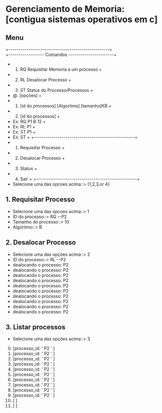 # Gerenciamento de Memoria: [contigua sistemas operativos em c]

## Menu

+---------------------------------------------------+<br>
+------------------ Comandos -----------------------+<br>

- 1. RQ Requisitar Memoria a um processo +<br>
- 2. RL Desalocar Processo +<br>
- 3. ST Status do Processo/Processos +<br>
- @. [opções] +
- 1.  [id do processos] [Algoritmo] [tamanho]KB +
- 2.  [id do processos] +
- Ex: RQ P1 B 12 +
- Ex: RL P1 +
- Ex: ST P1 +
- Ex: ST +
  +---------------------------------------------------+<br>
- 1.  Requisitar Processo +
- 2.  Desalocar Processo +
- 3.  Status +
- 4.  Sair +
      +---------------------------------------------------+<br>
- Selecione uma das opcoes acima::> {1,2,3,or 4}.

## 1. Requisitar Processo

- Selecione uma das opcoes acima::> 1
- ID do processo::> RQ --P2
- Tamanho do processo::> 10
- Algoritmo::> B

## 2. Desalocar Processo

- Selecione uma das opções acima::> 2
- ID do processo::> RL --P2
-  dealocando o processo: P2
-  dealocando o processo: P2
-  dealocando o processo: P2
-  dealocando o processo: P2
-  dealocando o processo: P2
-  dealocando o processo: P2
-  dealocando o processo: P2
-  dealocando o processo: P2
-  dealocando o processo: P2
-  dealocando o processo: P2

## 3. Listar processos

- Selecione uma das opções acima::> 3

0. [processo_id: ' P2 ' ]
1. [processo_id: ' P2 ' ]
2. [processo_id: ' P2 ' ]
3. [processo_id: ' P2 ' ]
4. [processo_id: ' P2 ' ]
5. [processo_id: ' P2 ' ]
6. [processo_id: ' P2 ' ]
7. [processo_id: ' P2 ' ]
8. [processo_id: ' P2 ' ]
9. [processo_id: ' P2 ' ]
10. [ ]
11. [ ]
